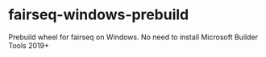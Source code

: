 # fairseq-windows-prebuild
Prebuild wheel for fairseq on Windows. No need to install Microsoft Builder Tools 2019+
